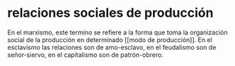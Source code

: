 # relaciones sociales de producción
 En el marxismo, este termino se refiere a la forma que toma la organización social de la producción en determinado [[modo de producción]]. En el esclavismo las relaciones son de amo-esclavo, en el feudalismo son de señor-siervo, en el capitalismo son de patrón-obrero.
 
